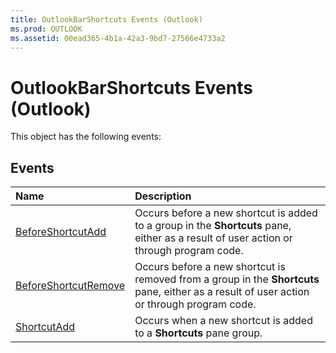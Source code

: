 ```yaml
---
title: OutlookBarShortcuts Events (Outlook)
ms.prod: OUTLOOK
ms.assetid: 00ead365-4b1a-42a3-9bd7-27566e4733a2
---
```



# OutlookBarShortcuts Events (Outlook)
This object has the following events:

## Events



|**Name**|**Description**|
|:-----|:-----|
|[BeforeShortcutAdd](outlookbarshortcuts-beforeshortcutadd-event-outlook.md)|Occurs before a new shortcut is added to a group in the  **Shortcuts** pane, either as a result of user action or through program code.|
|[BeforeShortcutRemove](outlookbarshortcuts-beforeshortcutremove-event-outlook.md)|Occurs before a new shortcut is removed from a group in the  **Shortcuts** pane, either as a result of user action or through program code.|
|[ShortcutAdd](outlookbarshortcuts-shortcutadd-event-outlook.md)|Occurs when a new shortcut is added to a  **Shortcuts** pane group.|

